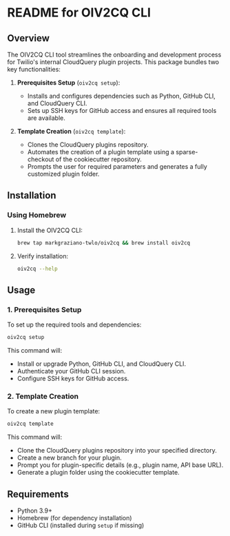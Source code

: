 # README for OIV2CQ CLI

## Overview
The OIV2CQ CLI tool streamlines the onboarding and development process for Twilio's internal CloudQuery plugin projects. This package bundles two key functionalities:

1. **Prerequisites Setup** (`oiv2cq setup`):
   - Installs and configures dependencies such as Python, GitHub CLI, and CloudQuery CLI.
   - Sets up SSH keys for GitHub access and ensures all required tools are available.

2. **Template Creation** (`oiv2cq template`):
   - Clones the CloudQuery plugins repository.
   - Automates the creation of a plugin template using a sparse-checkout of the cookiecutter repository.
   - Prompts the user for required parameters and generates a fully customized plugin folder.

## Installation
### Using Homebrew
1. Install the OIV2CQ CLI:
   ```bash
   brew tap markgraziano-twlo/oiv2cq && brew install oiv2cq
   ```

2. Verify installation:
   ```bash
   oiv2cq --help
   ```

## Usage
### 1. Prerequisites Setup
To set up the required tools and dependencies:
```bash
oiv2cq setup
```
This command will:
- Install or upgrade Python, GitHub CLI, and CloudQuery CLI.
- Authenticate your GitHub CLI session.
- Configure SSH keys for GitHub access.

### 2. Template Creation
To create a new plugin template:
```bash
oiv2cq template
```
This command will:
- Clone the CloudQuery plugins repository into your specified directory.
- Create a new branch for your plugin.
- Prompt you for plugin-specific details (e.g., plugin name, API base URL).
- Generate a plugin folder using the cookiecutter template.

## Requirements
- Python 3.9+
- Homebrew (for dependency installation)
- GitHub CLI (installed during `setup` if missing)


